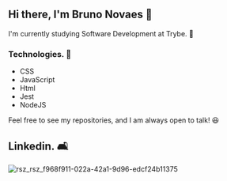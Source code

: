 ## Hi there, I'm Bruno Novaes 👋

I'm currently studying Software Development at Trybe. 🚀

### Technologies. :wrench:
- CSS
- JavaScript
- Html
- Jest
- NodeJS

Feel free to see my repositories, and I am always open to talk! 😆

## Linkedin. :couch_and_lamp:

![rsz_rsz_f968f911-022a-42a1-9d96-edcf24b11375](https://user-images.githubusercontent.com/74681722/122488211-5a89ad80-cfb3-11eb-95a9-283e7c8b1d08.jpg)
